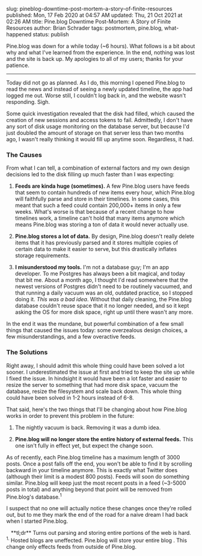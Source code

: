 slug: pineblog-downtime-post-mortem-a-story-of-finite-resources
published: Mon, 17 Feb 2020 at 04:57 AM
updated: Thu, 21 Oct 2021 at 02:26 AM
title: Pine.blog Downtime Post-Mortem: A Story of Finite Resources
author: Brian Schrader
tags: postmortem, pine.blog, what-happened
status: publish

Pine.blog was down for a while today (~6 hours). What follows is a bit about why and what I've learned from the experience. In the end, nothing was lost and the site is back up. My apologies to all of my users; thanks for your patience.

----

Today did not go as planned. As I do, this morning I opened Pine.blog to read the news and instead of seeing a newly updated timeline, the app had logged me out. Worse still, I couldn't log back in, and the website wasn't responding. Sigh.

Some quick investigation revealed that the disk had filled, which caused the creation of new sessions and access tokens to fail. Admittedly, I don't have any sort of disk usage monitoring on the database server, but because I'd just doubled the amount of storage on that server less than two months ago, I wasn't really thinking it would fill up anytime soon. Regardless, it had.


### The Causes

From what I can tell, a combination of external factors and my own design decisions led to the disk filling up much faster than I was expecting:

1. **Feeds are kinda huge (sometimes).** A few Pine.blog users have feeds that seem to contain hundreds of new items every hour, which Pine.blog will faithfully parse and store in their timelines. In some cases, this meant that such a feed could contain 200,000+ items in only a few weeks. What's worse is that because of a recent change to how timelines work, a timeline can't hold that many items anymore which means Pine.blog was storing a ton of data it would never actually use.

2. **Pine.blog stores a lot of data.** By design, Pine.blog doesn't really delete items that it has previously parsed and it stores multiple copies of certain data to make it easier to serve, but this drastically inflates storage requirements.

3. **I misunderstood my tools.** I'm not a database guy; I'm an app developer. To me Postgres has always been a bit magical, and today that bit me. About a month ago, I thought I'd read somewhere that the newest versions of Postgres didn't need to be routinely vacuumed, and that running a daily vacuum was an old, outdated practice, so I stopped doing it. *This was a bad idea*. Without that daily cleaning, the Pine.blog database couldn't reuse space that it no longer needed, and so it kept asking the OS for more disk space, right up until there wasn't any more.

In the end it was the mundane, but powerful combination of a few small things that caused the issues today: some overzealous design choices, a few misunderstandings, and a few overactive feeds.


### The Solutions

Right away, I should admit this whole thing could have been solved a lot sooner. I underestimated the issue at first and tried to keep the site up while I fixed the issue. In hindsight it would have been a lot faster and easier to resize the server to something that had more disk space, vacuum the database, resize the filesystem and scale back down. This whole thing could have been solved in 1-2 hours instead of 6-8.

That said, here's the two things that I'll be changing about how Pine.blog works in order to prevent this problem in the future:

1. The nightly vacuum is back. Removing it was a dumb idea.

2. **Pine.blog will no longer store the entire history of external feeds.** This one isn't fully in effect yet, but expect the change soon.

As of recently, each Pine.blog timeline has a maximum length of 3000 posts. Once a post falls off the end, you won't be able to find it by scrolling backward in your timeline anymore. This is exactly what Twitter does (although their limit is a modest 800 posts). Feeds will soon do something similar. Pine.blog will keep just the most recent posts in a feed (~3-5000 posts in total) and anything beyond that point will be removed from Pine.blog's database.<sup>1</sup>

I suspect that no one will actually notice these changes once they're rolled out, but to me they mark the end of the road for a naive dream I had back when I started Pine.blog.

<center>
**tl;dr** Turns out parsing and storing entire portions of the web is hard.
</center>

<div class="footnote">
<sup>1.</sup> Hosted blogs are uneffected. Pine.blog will store your entire blog . This change only effects feeds from outside of Pine.blog.
</div>
